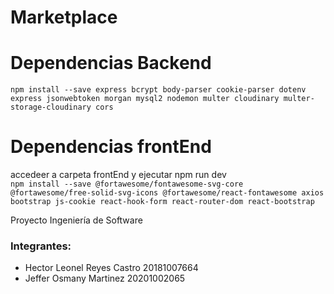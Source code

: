 # Marketplace
# Dependencias Backend
```npm install --save express bcrypt body-parser cookie-parser dotenv express jsonwebtoken morgan mysql2 nodemon multer cloudinary multer-storage-cloudinary cors```

# Dependencias frontEnd
accedeer a carpeta frontEnd y ejecutar npm run dev  
```npm install --save @fortawesome/fontawesome-svg-core @fortawesome/free-solid-svg-icons @fortawesome/react-fontawesome axios bootstrap js-cookie react-hook-form react-router-dom react-bootstrap```

Proyecto Ingeniería de Software  
### Integrantes:
- Hector Leonel Reyes Castro 20181007664
- Jeffer Osmany Martinez 20201002065
